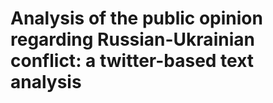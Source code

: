 # Analysis of the public opinion regarding Russian-Ukrainian conflict: a twitter-based text analysis
